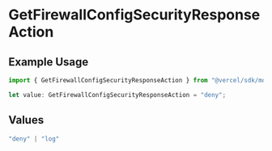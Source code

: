 # GetFirewallConfigSecurityResponseAction

## Example Usage

```typescript
import { GetFirewallConfigSecurityResponseAction } from "@vercel/sdk/models/getfirewallconfigop.js";

let value: GetFirewallConfigSecurityResponseAction = "deny";
```

## Values

```typescript
"deny" | "log"
```